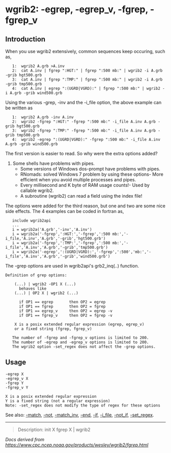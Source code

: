 # wgrib2: -egrep, -egrep_v, -fgrep, -fgrep_v

## Introduction

When you use wgrib2 extensively, common sequences keep occuring, such as,

```
   1:  wgrib2 A.grb >A.inv
   2:  cat A.inv | fgrep ":HGT:" | fgrep ":500 mb:" | wgrib2 -i A.grb -grib hgt500.grb
   3:  cat A.inv | fgrep ":TMP:" | fgrep ":500 mb:" | wgrib2 -i A.grb -grib tmp500.grb
   4:  cat A.inv | egrep ":(UGRD|VGRD):" | fgrep ":500 mb:" | wgrib2 -i A.grb -grib wind500.grb
```

Using the various -grep, -inv and the -i_file option, the above example can
be written as

```
   1:  wgrib2 A.grb -inv A.inv
   2:  wgrib2 -fgrep ":HGT:" -fgrep ":500 mb:" -i_file A.inv A.grb -grib hgt500.grb
   3:  wgrib2 -fgrep ":TMP:" -fgrep ":500 mb:" -i_file A.inv A.grb -grib tmp500.grb
   4:  wgrib2 -egrep ":(UGRD|VGRD):" -fgrep ":500 mb:" -i_file A.inv A.grb -grib wind500.grb
```

The first version is easier to read. So why were the extra options added?

1. Some shells have problems with pipes.
   - Some versions of Windows dos-prompt have problems with pipes.
   - RNomads: solved Windows 7 problem by using these options- More efficient when you avoid multiple processes and pipes.
   - Every millisecond and K byte of RAM usage counts!- Used by callable wgrib2.
   - A subroutine (wgrib2) can read a field using the index file!

The options were added for the third reason, but one and two are some
nice side effects. The 4 examples can be coded in fortran as,

```
   include wgrib2api
   ...
   i = wgrib2a('A.grb','-inv','A.inv')
   i = wgrib2a('-fgrep',':HGT:','-fgrep',':500 mb:','-i_file,'A.inv','A.grb','-grib','hgt500.grb')
   i = wgrib2a('-fgrep',':TMP:','-fgrep',':500 mb:','-i_file','A.inv','A.grb','-grib','tmp500.grb')
   i = wgrib2a('-egrep',':(UGRD|VGRD):','-fgrep',':500','mb:','-i_file','A.inv','A.grb','-grib','wind500.grb')
```

The -grep options are used in wgrib2api's grb2_inq(..) function.

```
Definition of grep options:

    (...) | wgrib2 -OP1 X (...)
      behaves like
    (...) | OP2 X | wgrib2 (...)

      if OP1 == egrep       then OP2 = egrep
      if OP1 == fgrep       then OP2 = fgrep
      if OP1 == egrep_v     then OP2 = egrep -v
      if OP1 == fgrep_v     then OP2 = fgrep -v

    X is a posix extended regular expression (egrep, egrep_v)
    or a fixed string (fgrep, fgrep_v)

   The number of -fgrep and -fgrep_v options is limited to 200.
   The number of -egrep and -egrep_v options is limited to 200.
   The wgrib2 option -set_regex does not affect the -grep options.
```

## Usage

```
-egrep X
-egrep_v X
-fgrep Y
-fgrep_v Y

X is a posix extended regular expression
Y is a fixed string (not a regular expression)
Note: -set_regex does not modify the type of regex for these options
```

See also:
[-match](./match.md),
[-not](./not.md),
[-match_inv](./match_inv.md),
[-end](./end.md),
[-if](./if.md),
[-i_file](./i_file.md),
[-not_if](./not_if.md),
[-set_regex](./set_regex.md).

---

> Description: init X fgrep X | wgrib2

_Docs derived from <https://www.cpc.ncep.noaa.gov/products/wesley/wgrib2/fgrep.html>_

